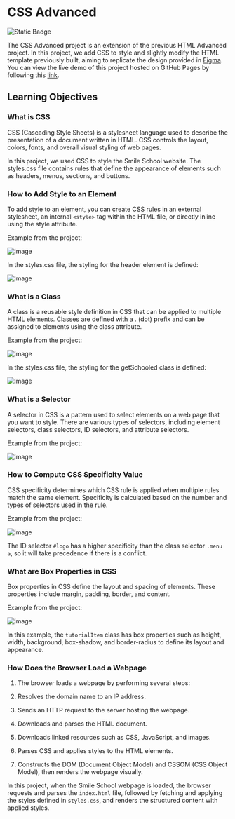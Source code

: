# CSS Advanced
![Static Badge](https://img.shields.io/badge/CSS-239120?&style=for-the-badge&logo=css3&logoColor=white)

The CSS Advanced project is an extension of the previous HTML Advanced project. In this project, we add CSS to style and slightly modify the HTML template previously built, aiming to replicate the design provided in [Figma](https://www.figma.com/file/XrEAsu1vQj5fhVaNG38d2W/Homepage?type=design&node-id=0-1&mode=design&t=odbpkpcMXB66kvTC-0). You can view the live demo of this project hosted on GitHub Pages by following this [link](https://thatsvie.github.io/atlas-web-development/).

## Learning Objectives

### What is CSS
CSS (Cascading Style Sheets) is a stylesheet language used to describe the presentation of a document written in HTML. CSS controls the layout, colors, fonts, and overall visual styling of web pages.

In this project, we used CSS to style the Smile School website. The styles.css file contains rules that define the appearance of elements such as headers, menus, sections, and buttons.

### How to Add Style to an Element

To add style to an element, you can create CSS rules in an external stylesheet, an internal `<style>` tag within the HTML file, or directly inline using the style attribute.

Example from the project:

![image](https://github.com/ThatsVie/atlas-web-development/assets/143755961/1bb50032-8724-4eca-9225-6f4c910f109e)


In the styles.css file, the styling for the header element is defined:

![image](https://github.com/ThatsVie/atlas-web-development/assets/143755961/508444fb-08b2-4eca-a92f-f2a9f8022964)


### What is a Class

A class is a reusable style definition in CSS that can be applied to multiple HTML elements. Classes are defined with a . (dot) prefix and can be assigned to elements using the class attribute.

Example from the project:

![image](https://github.com/ThatsVie/atlas-web-development/assets/143755961/0e05c01f-ce66-403f-bb29-6f85feff6199)


In the styles.css file, the styling for the getSchooled class is defined:

![image](https://github.com/ThatsVie/atlas-web-development/assets/143755961/23389650-9a9c-45a7-b45a-1d9cb96fc959)


### What is a Selector

A selector in CSS is a pattern used to select elements on a web page that you want to style. There are various types of selectors, including element selectors, class selectors, ID selectors, and attribute selectors.

Example from the project:

![image](https://github.com/ThatsVie/atlas-web-development/assets/143755961/4d606e3c-0067-4093-861e-21ae90af2990)

### How to Compute CSS Specificity Value
CSS specificity determines which CSS rule is applied when multiple rules match the same element. Specificity is calculated based on the number and types of selectors used in the rule.

Example from the project:

![image](https://github.com/ThatsVie/atlas-web-development/assets/143755961/27c2975e-2ca2-4f02-b893-597e134f8cca)

The ID selector `#logo` has a higher specificity than the class selector `.menu a`, so it will take precedence if there is a conflict.

### What are Box Properties in CSS

Box properties in CSS define the layout and spacing of elements. These properties include margin, padding, border, and content.

Example from the project:

![image](https://github.com/ThatsVie/atlas-web-development/assets/143755961/1c33947a-aa09-4dbd-8332-33ffbdc730c2)

In this example, the `tutorialItem` class has box properties such as height, width, background, box-shadow, and border-radius to define its layout and appearance.

### How Does the Browser Load a Webpage

1. The browser loads a webpage by performing several steps:

2. Resolves the domain name to an IP address.

3. Sends an HTTP request to the server hosting the webpage.

5. Downloads and parses the HTML document.

6. Downloads linked resources such as CSS, JavaScript, and images.

7. Parses CSS and applies styles to the HTML elements.

8. Constructs the DOM (Document Object Model) and CSSOM (CSS Object Model), then renders the webpage visually.


In this project, when the Smile School webpage is loaded, the browser requests and parses the `index.html` file, followed by fetching and applying the styles defined in `styles.css`, and renders the structured content with applied styles.
